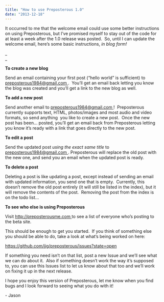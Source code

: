 ```yaml
---
title: "How to use Preposterous 1.0"
date: "2013-12-18"
---
```


<div class="content">
<p>It occurred to me that the welcome email could use some better instructions on
using Preposterous, but I’ve promised myself to stay out of the code for at
least a week after the 1.0 release was posted.  So, until I can update the
welcome email, here’s some basic instructions, <em>in blog form!</em></p>
<p>_<br/>
_</p>
<p><strong>To create a new blog</strong></p>
<p>Send an email containing your first post (“hello world” is sufficient) to <a href="mailto:preposterous1984@gmail.com" target="_blank">
preposterous1984@gmail.com </a> .  You’ll get
an email back letting you know the blog was created and you’ll get a link to
the new blog as well.</p>
<p><strong>To add a new post</strong></p>
<p>Send another email to <a href="mailto:preposterous1984@gmail.com" target="_blank"> preposterous1984@gmail.com
</a> !  Preposterous currently supports text,
HTML, photos/images and most audio and video formats, so send anything  you
like to create a new post.  Once the new post has been… posted, you’ll get
an email back from Preposterous letting you know it’s ready with a link that
goes directly to the new post.</p>
<p><strong>To edit a post</strong></p>
<p>Send the updated post <em>using the exact same title</em> to <a href="mailto:preposterous1984@gmail.com" target="_blank">
preposterous1984@gmail.com </a> .
Preposterous will replace the old post with the new one, and send you an email
when the updated post is ready.</p>
<p><strong>To delete a post</strong></p>
<p>Deleting a post is like updating a post, except instead of sending an email
with updated information, you send one that is empty.  Currently, this doesn’t
remove the old post entirely (it will still be listed in the index), but it
will remove the contents of the post.  Removing the post from the index is on
the todo list…</p>
<p><strong>To see who else is using Preposterous</strong></p>
<p>Visit <a href="http://preposterousme.com" target="_blank"> http://preposterousme.com </a> to see a list
of everyone who’s posting to the beta site.</p>
<p>This should be enough to get you started.  If you think of something else you
should be able to do, take a look at what’s being worked on here:</p>
<p><a href="https://github.com/jjg/preposterous/issues?state=open" target="_blank"> https://github.com/jjg/preposterous/issues?state=open
</a></p>
<p>If something you need isn’t on that list, post a new Issue and we’ll see what
we can do about it.  Also if something doesn’t work the way it’s supposed to,
you can use this Issues list to let us know about that too and we’ll work on
fixing it up in the next release.</p>
<p>I hope you enjoy this version of Preposterous, let me know when you find bugs
and I look forward to seeing what you do with it!</p>
<p>- Jason</p>
</div>
